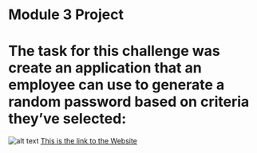 # **Module 3 Project**
# The task for this challenge was create an application that an employee can use to generate a random password based on criteria they’ve selected: 

![alt text](./assets/Screen%20Shot%202022-06-30%20at%2010.00.07%20PM.pngassets/images/Horisen%20image.png)
[This is the link to the Website](https://dnecia.github.io/Password-Generator/) 

